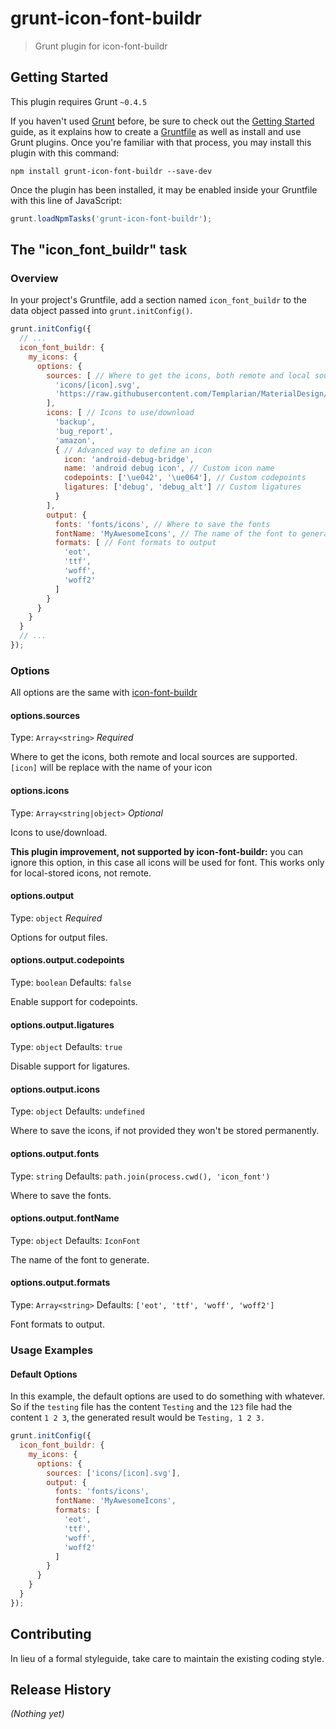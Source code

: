 # grunt-icon-font-buildr

> Grunt plugin for icon-font-buildr

## Getting Started
This plugin requires Grunt `~0.4.5`

If you haven't used [Grunt](http://gruntjs.com/) before, be sure to check out the [Getting Started](http://gruntjs.com/getting-started) guide, as it explains how to create a [Gruntfile](http://gruntjs.com/sample-gruntfile) as well as install and use Grunt plugins. Once you're familiar with that process, you may install this plugin with this command:

```shell
npm install grunt-icon-font-buildr --save-dev
```

Once the plugin has been installed, it may be enabled inside your Gruntfile with this line of JavaScript:

```js
grunt.loadNpmTasks('grunt-icon-font-buildr');
```

## The "icon_font_buildr" task

### Overview
In your project's Gruntfile, add a section named `icon_font_buildr` to the data object passed into `grunt.initConfig()`.

```js
grunt.initConfig({
  // ...
  icon_font_buildr: {
    my_icons: {
      options: {
        sources: [ // Where to get the icons, both remote and local sources are supported. `[icon]` will be replace with the name of your icon
          'icons/[icon].svg',
          'https://raw.githubusercontent.com/Templarian/MaterialDesign/master/svg/[icon].svg'
        ],
        icons: [ // Icons to use/download
          'backup',
          'bug_report',
          'amazon',
          { // Advanced way to define an icon
            icon: 'android-debug-bridge',
            name: 'android debug icon', // Custom icon name
            codepoints: ['\ue042', '\ue064'], // Custom codepoints
            ligatures: ['debug', 'debug_alt'] // Custom ligatures
          }
        ],
        output: {
          fonts: 'fonts/icons', // Where to save the fonts
          fontName: 'MyAwesomeIcons', // The name of the font to generate
          formats: [ // Font formats to output
            'eot',
            'ttf',
            'woff',
            'woff2'
          ]
        }
      }
    }
  }
  // ...
});
```

### Options

All options are the same with [icon-font-buildr](https://github.com/fabiospampinato/icon-font-buildr#api)

#### options.sources
Type: `Array<string>`
*Required*

Where to get the icons, both remote and local sources are supported. `[icon]` will be replace with the name of your icon

#### options.icons
Type: `Array<string|object>`
*Optional*

Icons to use/download.

**This plugin improvement, not supported by icon-font-buildr:** you can ignore this option, in this case all icons will be used for font. This works only for local-stored icons, not remote. 

#### options.output
Type: `object`
*Required*

Options for output files.

#### options.output.codepoints
Type: `boolean`
Defaults: `false`

Enable support for codepoints.

#### options.output.ligatures
Type: `object`
Defaults: `true`

Disable support for ligatures.

#### options.output.icons
Type: `object`
Defaults: `undefined`

Where to save the icons, if not provided they won't be stored permanently.

#### options.output.fonts
Type: `string`
Defaults: `path.join(process.cwd(), 'icon_font')`

Where to save the fonts.

#### options.output.fontName
Type: `object`
Defaults: `IconFont`

The name of the font to generate.

#### options.output.formats
Type: `Array<string>`
Defaults: `['eot', 'ttf', 'woff', 'woff2']`

Font formats to output.

### Usage Examples

#### Default Options
In this example, the default options are used to do something with whatever. So if the `testing` file has the content `Testing` and the `123` file had the content `1 2 3`, the generated result would be `Testing, 1 2 3.`

```js
grunt.initConfig({
  icon_font_buildr: {
    my_icons: {
      options: {
        sources: ['icons/[icon].svg'],
        output: {
          fonts: 'fonts/icons',
          fontName: 'MyAwesomeIcons',
          formats: [
            'eot',
            'ttf',
            'woff',
            'woff2'
          ]
        }
      }
    }
  }
});
```

## Contributing
In lieu of a formal styleguide, take care to maintain the existing coding style.

## Release History
_(Nothing yet)_
